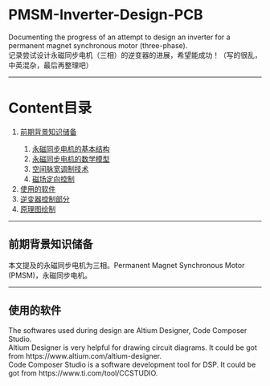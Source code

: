 # PMSM-Inverter-Design-PCB 
<p>Documenting the progress of an attempt to design an inverter for a permanent magnet synchronous motor (three-phase).<br>
记录尝试设计永磁同步电机（三相）的逆变器的进展，希望能成功！（写的很乱，中英混杂，最后再整理吧）</p>
<hr>

# Content目录
<ol>
  <li><a href="前期背景知识储备">前期背景知识储备</a> </li>
    <ol>
      <li><a href="永磁同步电机的基本结构">永磁同步电机的基本结构</a></li>
      <li><a href="永磁同步电机的数学模型">永磁同步电机的数学模型</a></li>
      <li><a href="空间脉宽调制技术">空间脉宽调制技术</a></li>
      <li><a href="磁场定向控制">磁场定向控制</a></li>
    </ol>
  <li><a href="使用的软件">使用的软件</a></li>
  <li><a href="逆变器控制部分">逆变器控制部分</a></li>
  <li><a href="原理图绘制">原理图绘制</a></li>
</ol>
<hr>

## 前期背景知识储备
<p>本文提及的永磁同步电机为三相。Permanent Magnet Synchronous Motor (PMSM)，永磁同步电机。<br>
<hr>

## 使用的软件
<p>The softwares used during design are Altium Designer, Code Composer Studio.<br>
Altium Designer is very helpful for drawing circuit diagrams. It could be got from https://www.altium.com/altium-designer.<br>
Code Composer Studio is a software development tool for DSP. It could be got from https://www.ti.com/tool/CCSTUDIO.</p>
